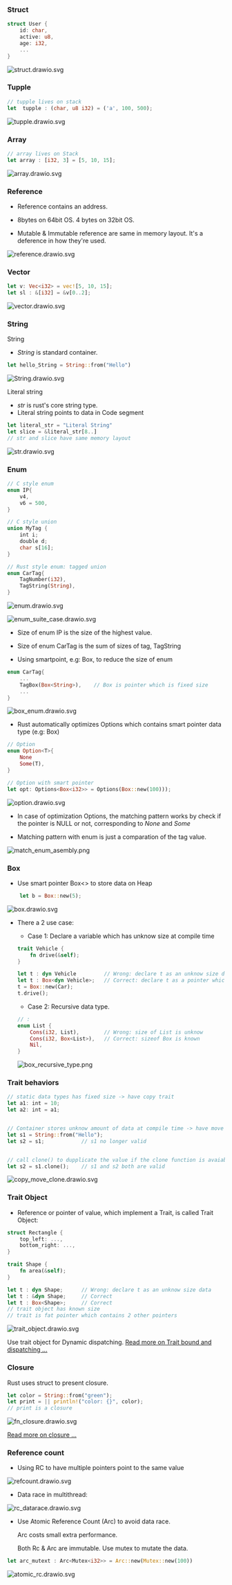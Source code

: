 ### Struct
```rust
struct User {
    id: char,
    active: u8,
    age: i32,
    ...
}
```
![struct.drawio.svg](images/struct.drawio.svg "Memory layout of struct")

### Tupple

``` rust
// tupple lives on stack
let  tupple : (char, u8 i32) = ('a', 100, 500);
```
![tupple.drawio.svg](images/tupple.drawio.svg "Memory layout of tupple")


### Array

``` rust
// array lives on Stack
let array : [i32, 3] = [5, 10, 15];
```
![array.drawio.svg](images/array.drawio.svg "Memory layout of array")


### Reference

* Reference contains an address.
* 8bytes on 64bit OS. 4 bytes on 32bit OS.

* Mutable & Immutable reference are same in memory layout. It's a deference in how they're used.

![reference.drawio.svg](images/reference.drawio.svg "Memory layout of reference")


### Vector


``` rust
let v: Vec<i32> = vec![5, 10, 15];
let sl : &[i32] = &v[0..2];
```
![vector.drawio.svg](images/vector.drawio.svg "Memory layout of vector")


### String

String
* *String* is standard container.

``` rust
let hello_String = String::from("Hello")
```
![String.drawio.svg](images/String.drawio.svg "Memory layout of String")


Literal string
* *str* is rust's core string type.
* Literal string points to data in Code segment
``` rust
let literal_str = "Literal String"
let slice = &literal_str[8..]
// str and slice have same memory layout
```
![str.drawio.svg](images/str.drawio.svg "Memory layout of str")

### Enum
``` rust
// C style enum
enum IP{
	v4,
	v6 = 500,
}

// C style union
union MyTag {
    int i;
    double d;
    char s[16];
}

// Rust style enum: tagged union
enum CarTag{
	TagNumber(i32),
	TagString(String),
}
```
![enum.drawio.svg](images/enum.drawio.svg "Memory layout of enum")

![enum_suite_case.drawio.svg](images/enum_suite_case.drawio.svg "Enum as suitecase")


* Size of enum IP is the size of the highest value.

* Size of enum CarTag is the sum of sizes of tag, TagString

* Using smartpoint, e.g: Box, to reduce the size of enum


```rust
enum CarTag{
    ...
	TagBox(Box<String>),    // Box is pointer which is fixed size
    ...
}
```
![box_enum.drawio.svg](images/box_enum.drawio.svg "Memory layout of enum with box")

* Rust automatically optimizes Options<T> which contains smart pointer data type (e.g: Box)
```rust
// Option
enum Option<T>{
	None
	Some(T),
}

// Option with smart pointer
let opt: Options<Box<i32>> = Options(Box::new(100)));
```
![option.drawio.svg](images/option.drawio.svg "Memory layout of option")

* In case of optimization Options<T>, the matching pattern works by check if the pointer is NULL or not, corresponding to *None* and *Some*

* Matching pattern with enum is just a comparation of the tag value.

![match_enum_asembly.png](images/match_enum_asembly.png "Asmebly of Matching pattern")


### Box

* Use smart pointer Box<> to store data on Heap

```rust
    let b = Box::new(5);
```

![box.drawio.svg](images/box.drawio.svg "Box")


* There a 2 use case:
    * Case 1: Declare a variable which has unknow size at compile time
    ```rust
    trait Vehicle { 
        fn drive(&self);
    }

    let t : dyn Vehicle         // Wrong: declare t as an unknow size data
    let t : Box<dyn Vehicle>;   // Correct: declare t as a pointer which point to trai object in heap
    t = Box::new(Car);
    t.drive();
    ```


    * Case 2: Recursive data type.
    ```rust
    // : 
    enum List {
        Cons(i32, List),        // Wrong: size of List is unknow
        Cons(i32, Box<List>),   // Correct: sizeof Box is known
        Nil,
    }
    ```
    ![box_recursive_type.png](images/box_recursive_type.png "Recursive data type")


### Trait behaviors


```rust
// static data types has fixed size -> have copy trait
let a1: int = 10;
let a2: int = a1;


// Container stores unknow amount of data at compile time -> have move trait
let s1 = String::from("Hello");
let s2 = s1;            // s1 no longer valid


// call clone() to dupplicate the value if the clone function is avaiable
let s2 = s1.clone();    // s1 and s2 both are valid
```

![copy_move_clone.drawio.svg](images/copy_move_clone.drawio.svg "Some trait's behaviors")


### Trait Object

* Reference or pointer of value, which implement a Trait, is called Trait Object:
```rust
struct Rectangle {
    top_left: ...,
    bottom_right: ...,
}

trait Shape {
    fn area(&self);
}

let t : dyn Shape;      // Wrong: declare t as an unknow size data
let t : &dyn Shape;     // Correct
let t : Box<Shape>;     // Correct
// trait object has known size
// trait is fat pointer which contains 2 other pointers
```

![trait_object.drawio.svg](images/trait_object.drawio.svg "Memory map of Trait Object")


Use trait object for Dynamic dispatching.
[Read more on Trait bound and dispatching ...](../trai_bound_and_dispatching/trai_bound_and_dispatching.md)


### Closure

Rust uses struct to present closure.

```rust
let color = String::from("green");
let print = || println!("color: {}", color);  
// print is a closure
```

![fn_closure.drawio.svg](images/fn_closure.drawio.svg "Memory map of closure as Fn Trait Object")

[Read more on closure ...](../closure/closure.md)


### Reference count

* Using RC to have multiple pointers point to the same value

![refcount.drawio.svg](images/refcount.drawio.svg "Memory map of Reference count")

* Data race in multithread:

![rc_datarace.drawio.svg](images/rc_datarace.drawio.svg "Data race")

* Use Atomic Reference Count (Arc) to avoid data race.

    Arc costs small extra performance.

    Both Rc & Arc are immutable. Use mutex to mutate the data.
```rust
let arc_mutext : Arc<Mutex<i32>> = Arc::new(Mutex::new(100))
```

![atomic_rc.drawio.svg](images/atomic_rc.drawio.svg "Atomic Refernce Count")
